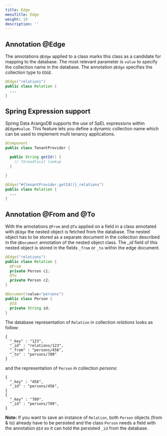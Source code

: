 ```yaml
---
title: Edge
menuTitle: Edge
weight: 10
description: ''
---
```

## Annotation @Edge

The annotations `@Edge` applied to a class marks this class as a candidate for
mapping to the database. The most relevant parameter is `value` to specify the
collection name in the database. The annotation `@Edge` specifies the collection
type to `EDGE`.

```java
@Edge("relations")
public class Relation {
  ...
}
```

## Spring Expression support

Spring Data ArangoDB supports the use of SpEL expressions within `@Edge#value`.
This feature lets you define a dynamic collection name which can be used to
implement multi tenancy applications.

```java
@Component
public class TenantProvider {

  public String getId() {
    // threadlocal lookup
  }

}
```

```java
@Edge("#{tenantProvider.getId()}_relations")
public class Relation {
  ...
}
```

## Annotation @From and @To

With the annotations `@From` and `@To` applied on a field in a class annotated
with `@Edge` the nested object is fetched from the database. The nested object
has to be stored as a separate document in the collection described in the
`@Document` annotation of the nested object class. The _\_id_ field of this
nested object is stored in the fields `_from` or `_to` within the edge document.

```java
@Edge("relations")
public class Relation {
  @From
  private Person c1;
  @To
  private Person c2;
}

@Document(value="persons")
public class Person {
  @Id
  private String id;
}
```

The database representation of `Relation` in collection _relations_ looks as follow:

```
{
  "_key" : "123",
  "_id" : "relations/123",
  "_from" : "persons/456",
  "_to" : "persons/789"
}
```

and the representation of `Person` in collection _persons_:

```
{
  "_key" : "456",
  "_id" : "persons/456",
}
{
  "_key" : "789",
  "_id" : "persons/789",
}
```

**Note:** If you want to save an instance of `Relation`, both `Person` objects
(from & to) already have to be persisted and the class `Person` needs a field
with the annotation `@Id` so it can hold the persisted `_id` from the database.
